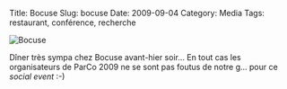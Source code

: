 Title: Bocuse
Slug: bocuse
Date: 2009-09-04
Category: Media
Tags: restaurant, conférence, recherche

![Bocuse]({static|/images/2009/parco2009_bocuse.jpg})

Dîner très sympa chez Bocuse avant-hier soir... En tout cas les organisateurs de
ParCo 2009 ne se sont pas foutus de notre g... pour ce *social event* :-)
